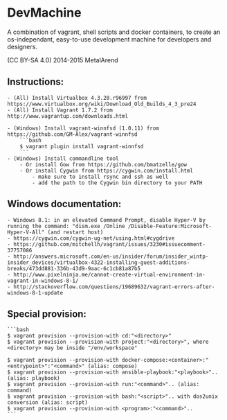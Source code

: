 DevMachine
==========

A combination of vagrant, shell scripts and docker containers, to create an os-independant, easy-to-use development machine for developers and designers.

(CC BY-SA 4.0) 2014-2015 MetalArend

## Instructions:

	- (All) Install Virtualbox 4.3.20.r96997 from https://www.virtualbox.org/wiki/Download_Old_Builds_4_3_pre24
	- (All) Install Vagrant 1.7.2 from http://www.vagrantup.com/downloads.html

	- (Windows) Install vagrant-winnfsd (1.0.11) from https://github.com/GM-Alex/vagrant-winnfsd
        ```bash
        $ vagrant plugin install vagrant-winnfsd
        ```
	- (Windows) Install commandline tool
		- Or install Gow from https://github.com/bmatzelle/gow
		- Or install Cygwin from https://cygwin.com/install.html
    		- make sure to install rsync and ssh as well
    		- add the path to the Cygwin bin directory to your PATH


## Windows documentation:

    - Windows 8.1: in an elevated Command Prompt, disable Hyper-V by running the command: "dism.exe /Online /Disable-Feature:Microsoft-Hyper-V-All" (and restart host)
	- https://cygwin.com/cygwin-ug-net/using.html#cygdrive
    - https://github.com/mitchellh/vagrant/issues/3230#issuecomment-37757086
    - http://answers.microsoft.com/en-us/insider/forum/insider_wintp-insider_devices/virtualbox-4322-installing-guest-additions-breaks/473dd881-336b-43d9-9aac-6c1cb81a87b5
    - http://www.pixelninja.me/cannot-create-virtual-environment-in-vagrant-in-windows-8-1/
    - http://stackoverflow.com/questions/19689632/vagrant-errors-after-windows-8-1-update

## Special provision:

    ```bash
	$ vagrant provision --provision-with cd:"<directory>"
	$ vagrant provision --provision-with project:"<directory>", where <directory> may be inside "/env/workspace"
	
	$ vagrant provision --provision-with docker-compose:<container>:"<entrypoint>":"<command>" (alias: compose)
	$ vagrant provision --provision-with ansible-playbook:"<playbook>".. (alias: playbook)
	$ vagrant provision --provision-with run:"<command>".. (alias: command)
	$ vagrant provision --provision-with bash:"<script>".. with dos2unix conversion (alias: script)
	$ vagrant provision --provision-with <program>:"<command>"..
	```
